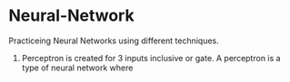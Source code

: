 # Neural-Network
Practiceing Neural Networks using different techniques.
1. Perceptron is created for 3 inputs inclusive or gate.
A perceptron is a type of neural network where
